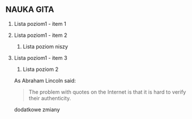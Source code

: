 ## NAUKA GITA


1. Lista poziom1 - item 1
1. Lista poziom1 - item 2
   1. Lista poziom niszy
1. Lista poziom1 - item 3
   1. Lista poziom 2


   As Abraham Lincoln said:

   >The problem with quotes on the Internet is that it is hard to verify their authenticity.

   dodatkowe zmiany
